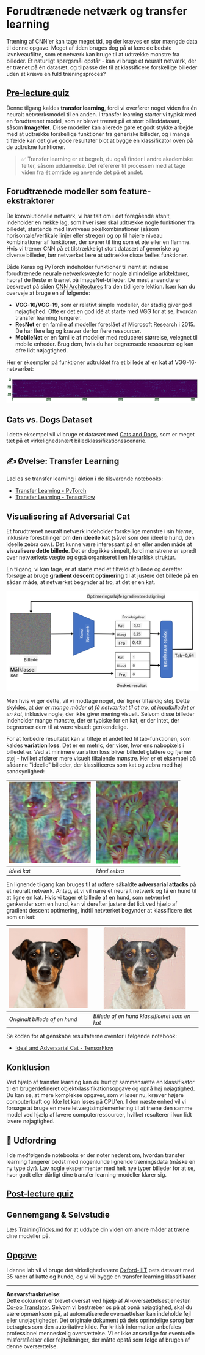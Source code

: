 <!--
CO_OP_TRANSLATOR_METADATA:
{
  "original_hash": "717775c4050ccbffbe0c961ad8bf7bf7",
  "translation_date": "2025-08-28T15:14:57+00:00",
  "source_file": "lessons/4-ComputerVision/08-TransferLearning/README.md",
  "language_code": "da"
}
-->
# Forudtrænede netværk og transfer learning

Træning af CNN'er kan tage meget tid, og der kræves en stor mængde data til denne opgave. Meget af tiden bruges dog på at lære de bedste lavniveaufiltre, som et netværk kan bruge til at udtrække mønstre fra billeder. Et naturligt spørgsmål opstår - kan vi bruge et neuralt netværk, der er trænet på én datasæt, og tilpasse det til at klassificere forskellige billeder uden at kræve en fuld træningsproces?

## [Pre-lecture quiz](https://red-field-0a6ddfd03.1.azurestaticapps.net/quiz/108)

Denne tilgang kaldes **transfer learning**, fordi vi overfører noget viden fra én neuralt netværksmodel til en anden. I transfer learning starter vi typisk med en forudtrænet model, som er blevet trænet på et stort billeddatasæt, såsom **ImageNet**. Disse modeller kan allerede gøre et godt stykke arbejde med at udtrække forskellige funktioner fra generiske billeder, og i mange tilfælde kan det give gode resultater blot at bygge en klassifikator oven på de udtrukne funktioner.

> ✅ Transfer learning er et begreb, du også finder i andre akademiske felter, såsom uddannelse. Det refererer til processen med at tage viden fra ét område og anvende det på et andet.

## Forudtrænede modeller som feature-ekstraktorer

De konvolutionelle netværk, vi har talt om i det foregående afsnit, indeholder en række lag, som hver især skal udtrække nogle funktioner fra billedet, startende med lavniveau pixelkombinationer (såsom horisontale/vertikale linjer eller streger) og op til højere niveau kombinationer af funktioner, der svarer til ting som et øje eller en flamme. Hvis vi træner CNN på et tilstrækkeligt stort datasæt af generiske og diverse billeder, bør netværket lære at udtrække disse fælles funktioner.

Både Keras og PyTorch indeholder funktioner til nemt at indlæse forudtrænede neurale netværksvægte for nogle almindelige arkitekturer, hvoraf de fleste er trænet på ImageNet-billeder. De mest anvendte er beskrevet på siden [CNN Architectures](../07-ConvNets/CNN_Architectures.md) fra den tidligere lektion. Især kan du overveje at bruge en af følgende:

* **VGG-16/VGG-19**, som er relativt simple modeller, der stadig giver god nøjagtighed. Ofte er det en god idé at starte med VGG for at se, hvordan transfer learning fungerer.
* **ResNet** er en familie af modeller foreslået af Microsoft Research i 2015. De har flere lag og kræver derfor flere ressourcer.
* **MobileNet** er en familie af modeller med reduceret størrelse, velegnet til mobile enheder. Brug dem, hvis du har begrænsede ressourcer og kan ofre lidt nøjagtighed.

Her er eksempler på funktioner udtrukket fra et billede af en kat af VGG-16-netværket:

![Features extracted by VGG-16](../../../../../translated_images/features.6291f9c7ba3a0b951af88fc9864632b9115365410765680680d30c927dd67354.da.png)

## Cats vs. Dogs Dataset

I dette eksempel vil vi bruge et datasæt med [Cats and Dogs](https://www.microsoft.com/download/details.aspx?id=54765&WT.mc_id=academic-77998-cacaste), som er meget tæt på et virkelighedsnært billedklassifikationsscenarie.

## ✍️ Øvelse: Transfer Learning

Lad os se transfer learning i aktion i de tilsvarende notebooks:

* [Transfer Learning - PyTorch](TransferLearningPyTorch.ipynb)
* [Transfer Learning - TensorFlow](TransferLearningTF.ipynb)

## Visualisering af Adversarial Cat

Et forudtrænet neuralt netværk indeholder forskellige mønstre i sin *hjerne*, inklusive forestillinger om **den ideelle kat** (såvel som den ideelle hund, den ideelle zebra osv.). Det kunne være interessant på en eller anden måde at **visualisere dette billede**. Det er dog ikke simpelt, fordi mønstrene er spredt over netværkets vægte og også organiseret i en hierarkisk struktur.

En tilgang, vi kan tage, er at starte med et tilfældigt billede og derefter forsøge at bruge **gradient descent optimering** til at justere det billede på en sådan måde, at netværket begynder at tro, at det er en kat.

![Image Optimization Loop](../../../../../translated_images/ideal-cat-loop.999fbb8ff306e044f997032f4eef9152b453e6a990e449bbfb107de2493cc37e.da.png)

Men hvis vi gør dette, vil vi modtage noget, der ligner tilfældig støj. Dette skyldes, at *der er mange måder at få netværket til at tro, at inputbilledet er en kat*, inklusive nogle, der ikke giver mening visuelt. Selvom disse billeder indeholder mange mønstre, der er typiske for en kat, er der intet, der begrænser dem til at være visuelt genkendelige.

For at forbedre resultatet kan vi tilføje et andet led til tab-funktionen, som kaldes **variation loss**. Det er en metric, der viser, hvor ens nabopixels i billedet er. Ved at minimere variation loss bliver billedet glattere og fjerner støj - hvilket afslører mere visuelt tiltalende mønstre. Her er et eksempel på sådanne "ideelle" billeder, der klassificeres som kat og zebra med høj sandsynlighed:

![Ideal Cat](../../../../../translated_images/ideal-cat.203dd4597643d6b0bd73038b87f9c0464322725e3a06ab145d25d4a861c70592.da.png) | ![Ideal Zebra](../../../../../translated_images/ideal-zebra.7f70e8b54ee15a7a314000bb5df38a6cfe086ea04d60df4d3ef313d046b98a2b.da.png)
-----|-----
 *Ideel kat* | *Ideel zebra*

En lignende tilgang kan bruges til at udføre såkaldte **adversarial attacks** på et neuralt netværk. Antag, at vi vil narre et neuralt netværk og få en hund til at ligne en kat. Hvis vi tager et billede af en hund, som netværket genkender som en hund, kan vi derefter justere det lidt ved hjælp af gradient descent optimering, indtil netværket begynder at klassificere det som en kat:

![Picture of a Dog](../../../../../translated_images/original-dog.8f68a67d2fe0911f33041c0f7fce8aa4ea919f9d3917ec4b468298522aeb6356.da.png) | ![Picture of a dog classified as a cat](../../../../../translated_images/adversarial-dog.d9fc7773b0142b89752539bfbf884118de845b3851c5162146ea0b8809fc820f.da.png)
-----|-----
*Originalt billede af en hund* | *Billede af en hund klassificeret som en kat*

Se koden for at genskabe resultaterne ovenfor i følgende notebook:

* [Ideal and Adversarial Cat - TensorFlow](AdversarialCat_TF.ipynb)

## Konklusion

Ved hjælp af transfer learning kan du hurtigt sammensætte en klassifikator til en brugerdefineret objektklassifikationsopgave og opnå høj nøjagtighed. Du kan se, at mere komplekse opgaver, som vi løser nu, kræver højere computerkraft og ikke let kan løses på CPU'en. I den næste enhed vil vi forsøge at bruge en mere letvægtsimplementering til at træne den samme model ved hjælp af lavere computerressourcer, hvilket resulterer i kun lidt lavere nøjagtighed.

## 🚀 Udfordring

I de medfølgende notebooks er der noter nederst om, hvordan transfer learning fungerer bedst med nogenlunde lignende træningsdata (måske en ny type dyr). Lav nogle eksperimenter med helt nye typer billeder for at se, hvor godt eller dårligt dine transfer learning-modeller klarer sig.

## [Post-lecture quiz](https://red-field-0a6ddfd03.1.azurestaticapps.net/quiz/208)

## Gennemgang & Selvstudie

Læs [TrainingTricks.md](TrainingTricks.md) for at uddybe din viden om andre måder at træne dine modeller på.

## [Opgave](lab/README.md)

I denne lab vil vi bruge det virkelighedsnære [Oxford-IIIT](https://www.robots.ox.ac.uk/~vgg/data/pets/) pets datasæt med 35 racer af katte og hunde, og vi vil bygge en transfer learning klassifikator.

---

**Ansvarsfraskrivelse**:  
Dette dokument er blevet oversat ved hjælp af AI-oversættelsestjenesten [Co-op Translator](https://github.com/Azure/co-op-translator). Selvom vi bestræber os på at opnå nøjagtighed, skal du være opmærksom på, at automatiserede oversættelser kan indeholde fejl eller unøjagtigheder. Det originale dokument på dets oprindelige sprog bør betragtes som den autoritative kilde. For kritisk information anbefales professionel menneskelig oversættelse. Vi er ikke ansvarlige for eventuelle misforståelser eller fejltolkninger, der måtte opstå som følge af brugen af denne oversættelse.